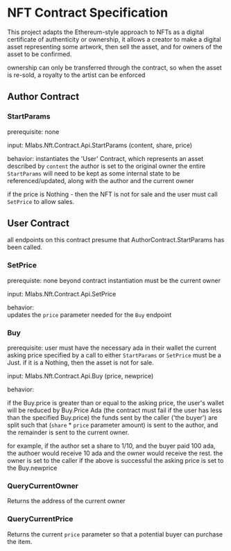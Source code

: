 # NFT Contract Specification

This project adapts the Ethereum-style approach to NFTs as a digital certificate of authenticity or ownership, it allows a creator to make a digital asset representing some artwork, then sell the asset, and for owners of the asset to be confirmed.

ownership can only be transferred through the contract, so when the asset is re-sold, a royalty to the artist can be enforced

## Author Contract

### StartParams

prerequisite: none

input:
Mlabs.Nft.Contract.Api.StartParams
(content, share, price)

behavior:
instantiates the 'User' Contract, which represents an asset described by `content`
the author is set to the original owner 
the entire `StartParams` will need to be kept as some internal state to be referenced/updated, along with the author and the current owner

if the price is Nothing - then the NFT is not for sale and the user must call `SetPrice` to allow sales.

## User Contract

all endpoints on this contract presume that AuthorContract.StartParams has been called. 

### SetPrice

prerequiste: none beyond contract instantiation
must be the current owner

input:
Mlabs.Nft.Contract.Api.SetPrice

behavior:  
updates the `price` parameter needed for the `Buy` endpoint

### Buy

prerequisite: user must have the necessary ada in their wallet
the current asking price specified by a call to either `StartParams` or `SetPrice` must be a Just.   if it is a Nothing, then the asset is not for sale.

input:
Mlabs.Nft.Contract.Api.Buy
(price, newprice)

behavior:

if the Buy.price is greater than or equal to the asking price, the user's wallet will be reduced by Buy.Price Ada (the contract must fail if the user has less than the specified Buy.price)
the funds sent by the caller ('the buyer') are split such that (`share` * `price` parameter amount) is sent to the author, and the remainder is sent to the current owner.

for example, if the author set a share to 1/10, and the buyer paid 100 ada,  the authoer would receive 10 ada and the owner would receive the rest.
the owner is set to the caller if the above is successful
the asking price is set to the Buy.newprice

### QueryCurrentOwner

Returns the address of the current owner

### QueryCurrentPrice

Returns the current `price` parameter so that a potential buyer can purchase the item.
